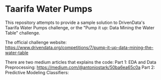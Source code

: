 # Taarifa Water Pumps

This repository attempts to provide a sample solution to DrivenData's Taarifa Water Pumps challenge, or the "Pump it up: Data Mining the Water Table" challenge.

The official challenge website: https://www.drivendata.org/competitions/7/pump-it-up-data-mining-the-water-table

There are two medium articles that explains the code:
Part 1: EDA and Data Preprocessing: https://medium.com/@antoniostark/50ba6ea65c0a
Part 2: Predictive Modeling Classifiers:
